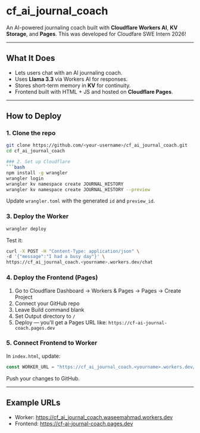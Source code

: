# cf_ai_journal_coach

An AI-powered journaling coach built with **Cloudflare Workers AI**, **KV Storage**, and **Pages**. This was developed for Cloudfare SWE Intern 2026!

---

## What It Does
- Lets users chat with an AI journaling coach.
- Uses **Llama 3.3** via Workers AI for responses.
- Stores short-term memory in **KV** for continuity.
- Frontend built with HTML + JS and hosted on **Cloudflare Pages**.

---

## How to Deploy

### 1. Clone the repo
```bash
git clone https://github.com/<your-username>/cf_ai_journal_coach.git
cd cf_ai_journal_coach

### 2. Set up Cloudflare
```bash
npm install -g wrangler
wrangler login
wrangler kv namespace create JOURNAL_HISTORY
wrangler kv namespace create JOURNAL_HISTORY --preview
```

Update `wrangler.toml` with the generated `id` and `preview_id`.

### 3. Deploy the Worker
```bash
wrangler deploy
```

Test it:
```bash
curl -X POST -H "Content-Type: application/json" \
-d '{"message":"I had a busy day"}' \
https://cf_ai_journal_coach.<yourname>.workers.dev/chat
```

### 4. Deploy the Frontend (Pages)
1. Go to Cloudflare Dashboard → Workers & Pages → Pages → Create Project
2. Connect your GitHub repo
3. Leave Build command blank
4. Set Output directory to `/`
5. Deploy — you'll get a Pages URL like: `https://cf-ai-journal-coach.pages.dev`

### 5. Connect Frontend to Worker
In `index.html`, update:
```js
const WORKER_URL = "https://cf_ai_journal_coach.<yourname>.workers.dev/chat";
```

Push your changes to GitHub.

---

## Example URLs
- Worker: https://cf_ai_journal_coach.waseemahmad.workers.dev
- Frontend: https://cf-ai-journal-coach.pages.dev
